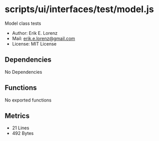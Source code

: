 # scripts/ui/interfaces/test/model.js


Model class tests

* Author: Erik E. Lorenz 
* Mail: <erik.e.lorenz@gmail.com>
* License: MIT License


## Dependencies

No Dependencies

## Functions

No exported functions

## Metrics

* 21 Lines
* 492 Bytes


